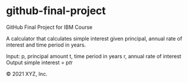 # github-final-project
GitHub Final Project for IBM Course


A calculator that calculates simple interest given principal, annual rate of interest and time period in years.

Input:
   p, principal amount
   t, time period in years
   r, annual rate of interest
Output
   simple interest = p*t*r

<footer>
&#169; 2021 XYZ, Inc.
</footer>